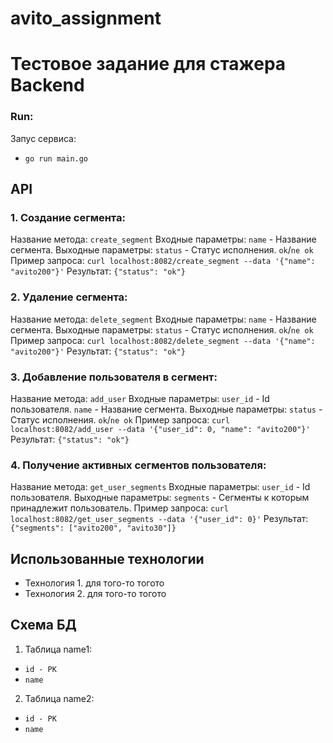 # avito_assignment

# Тестовое задание для стажера Backend 

### Run:
Запус сервиса:
- `go run main.go`

## API
### 1. Создание сегмента:
Название метода:  `create_segment`
Входные параметры:
`name` - Название сегмента.
Выходные параметры:
`status` - Статус исполнения. `ok`/`ne ok`
Пример запроса:
`curl localhost:8082/create_segment --data '{"name": "avito200"}'`
Результат:
`{"status": "ok"}`

### 2. Удаление сегмента:
Название метода:  `delete_segment`
Входные параметры:
`name` - Название сегмента.
Выходные параметры:
`status` - Статус исполнения. `ok`/`ne ok`
Пример запроса:
`curl localhost:8082/delete_segment --data '{"name": "avito200"}'`
Результат:
`{"status": "ok"}`

### 3. Добавление пользователя в сегмент:
Название метода:  `add_user`
Входные параметры:
`user_id` - Id пользователя.
`name` - Название сегмента.
Выходные параметры:
`status` - Статус исполнения. `ok`/`ne ok`
Пример запроса:
`curl localhost:8082/add_user --data '{"user_id": 0, "name": "avito200"}'`
Результат:
`{"status": "ok"}`

### 4. Получение активных сегментов пользователя:
Название метода:  `get_user_segments`
Входные параметры:
`user_id` - Id пользователя.
Выходные параметры:
`segments` - Сегменты к которым принадлежит пользователь.
Пример запроса:
`curl localhost:8082/get_user_segments --data '{"user_id": 0}'`
Результат:
`{"segments": ["avito200", "avito30"]}`

## Использованные технологии
- Технология 1. для того-то тогото
- Технология 2. для того-то тогото
## Схема БД
1. Таблица name1:
- `id - PK`
- `name`
2. Таблица name2:
- `id - PK`
- `name`
